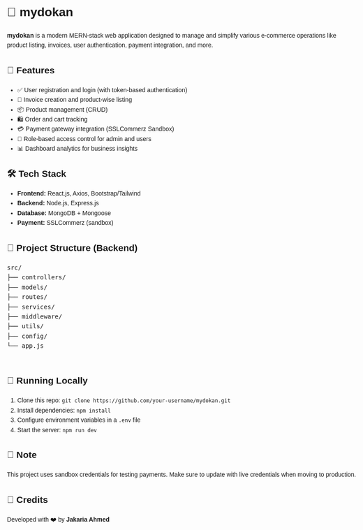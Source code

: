 <!DOCTYPE html>
<html lang="en">
<head>
  <meta charset="UTF-8">
  <title>mydokan - README</title>
</head>
<body style="font-family: Arial, sans-serif; line-height: 1.6; max-width: 800px; margin: auto; padding: 20px;">

  <h1>🛒 mydokan</h1>
  <p><strong>mydokan</strong> is a modern MERN-stack web application designed to manage and simplify various e-commerce operations like product listing, invoices, user authentication, payment integration, and more.</p>

  <h2>🚀 Features</h2>
  <ul>
    <li>✅ User registration and login (with token-based authentication)</li>
    <li>🧾 Invoice creation and product-wise listing</li>
    <li>📦 Product management (CRUD)</li>
    <li>🛍️ Order and cart tracking</li>
    <li>💳 Payment gateway integration (SSLCommerz Sandbox)</li>
    <li>🔐 Role-based access control for admin and users</li>
    <li>📊 Dashboard analytics for business insights</li>
  </ul>

  <h2>🛠️ Tech Stack</h2>
  <ul>
    <li><strong>Frontend:</strong> React.js, Axios, Bootstrap/Tailwind</li>
    <li><strong>Backend:</strong> Node.js, Express.js</li>
    <li><strong>Database:</strong> MongoDB + Mongoose</li>
    <li><strong>Payment:</strong> SSLCommerz (sandbox)</li>
  </ul>

  <h2>📁 Project Structure (Backend)</h2>
  <pre>
src/
├── controllers/
├── models/
├── routes/
├── services/
├── middleware/
├── utils/
├── config/
└── app.js
  </pre>

  <h2>🧪 Running Locally</h2>
  <ol>
    <li>Clone this repo: <code>git clone https://github.com/your-username/mydokan.git</code></li>
    <li>Install dependencies: <code>npm install</code></li>
    <li>Configure environment variables in a <code>.env</code> file</li>
    <li>Start the server: <code>npm run dev</code></li>
  </ol>

  <h2>📌 Note</h2>
  <p>This project uses sandbox credentials for testing payments. Make sure to update with live credentials when moving to production.</p>

  <h2>🙌 Credits</h2>
  <p>Developed with ❤️ by <strong>Jakaria Ahmed</strong></p>

</body>
</html>

